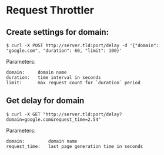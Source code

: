 Request Throttler
=================

Create settings for domain:
-------
``` shell
$ curl -X POST http://server.tld:port/delay -d '{"domain": "google.com", "duration": 60, "limit": 100}'
```
Parameters:
```
domain:     domain name
duration:   time interval in seconds
limit:      max request count for `duration` period
```

Get delay for domain
-------
``` shell
$ curl -X GET "http://server.tld:port/delay?domain=google.com&request_time=2.54"
```
Parameters:
```
domain:         domain name
request_time:   last page generation time in seconds
```
